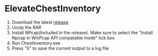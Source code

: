 # ElevateChestInventory

1. Download the latest [release](https://github.com/AOScump/ElevateChestInventory/releases/)
2. Unzip the RAR
3. Install NPcap(Included in the release). Make sure to select the "Install Npcap in WinPcap API compatable mode" tick box
4. Run ChestInventory.exe
5. Press "S" to save the current output to a log file
